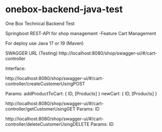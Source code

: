 # onebox-backend-java-test
One Box Technical Backend Test

Springboot REST-API for shop management -Feature Cart Management

For deploy use Java 17 or 19 (Maven)

SWAGGER URL (Testing)
http://localhost:8080/shop/swagger-ui/#/cart-controller

Interface:

http://localhost:8080/shop/swagger-ui/#/cart-controller/createCustomerUsingPOST

Params: 
  addProductToCart:
        {
          ID, [Products]
        }
  newCart:
        {
          ID, [Products]
        }

http://localhost:8080/shop/swagger-ui/#/cart-controller/getCustomerUsingGET
Params: ID


http://localhost:8080/shop/swagger-ui/#/cart-controller/deleteCustomerUsingDELETE
Params: ID
